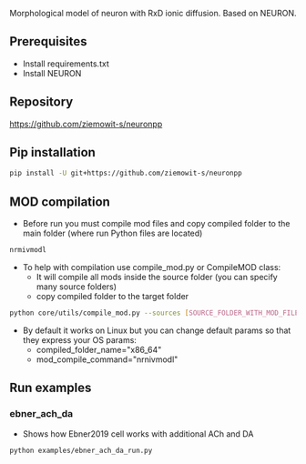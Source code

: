 Morphological model of neuron with RxD ionic diffusion. Based on NEURON.

## Prerequisites

* Install requirements.txt
* Install NEURON

## Repository

https://github.com/ziemowit-s/neuronpp

## Pip installation
```bash
pip install -U git+https://github.com/ziemowit-s/neuronpp
```
## MOD compilation
* Before run you must compile mod files and copy compiled folder to the main folder (where run Python files are located)
```bash
nrmivmodl
```

* To help with compilation use compile_mod.py or CompileMOD class:
  * It will compile all mods inside the source folder (you can specify many source folders)
  * copy compiled folder to the target folder 
```bash
python core/utils/compile_mod.py --sources [SOURCE_FOLDER_WITH_MOD_FILES] --target [TARGET_FOLDER]
``` 
  * By default it works on Linux but you can change default params so that they express your OS params:
    * compiled_folder_name="x86_64"
    * mod_compile_command="nrnivmodl"


## Run examples

### ebner_ach_da
* Shows how Ebner2019 cell works with additional ACh and DA 
```bash
python examples/ebner_ach_da_run.py
```
